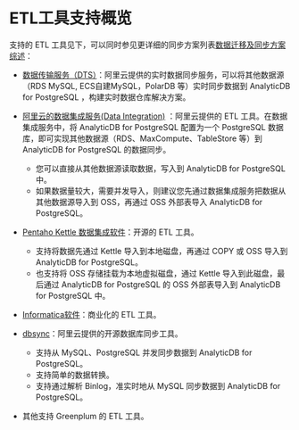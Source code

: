# ETL工具支持概览

支持的 ETL 工具见下，可以同时参见更详细的同步方案列表[数据迁移及同步方案综述](/cn.zh-CN/数据接入/数据迁移及同步方案综述.md)：

-   [数据传输服务（DTS）](https://help.aliyun.com/document_detail/26607.html)：阿里云提供的实时数据同步服务，可以将其他数据源（RDS MySQL, ECS自建MySQL，PolarDB 等）实时同步数据到 AnalyticDB for PostgreSQL ，构建实时数据仓库解决方案。

-   [阿里云的数据集成服务\(Data Integration\)](https://www.aliyun.com/product/cdp/) ：阿里云提供的 ETL 工具。在数据集成服务中，将 AnalyticDB for PostgreSQL 配置为一个 PostgreSQL 数据库，即可实现其他数据源（RDS、MaxCompute、TableStore 等）到 AnalyticDB for PostgreSQL 的数据同步。

    -   您可以直接从其他数据源读取数据，写入到 AnalyticDB for PostgreSQL 中。
    -   如果数据量较大，需要并发导入，则建议您先通过数据集成服务把数据从其他数据源导入到 OSS，再通过 OSS 外部表导入 AnalyticDB for PostgreSQL。
-   [Pentaho Kettle 数据集成软件](http://community.pentaho.com/projects/data-integration/)：开源的 ETL 工具。

    -   支持将数据先通过 Kettle 导入到本地磁盘，再通过 COPY 或 OSS 导入到 AnalyticDB for PostgreSQL。
    -   也支持将 OSS 存储挂载为本地虚拟磁盘，通过 Kettle 导入到此磁盘，最后通过 AnalyticDB for PostgreSQL 的 OSS 外部表导入到 AnalyticDB for PostgreSQL 中。
-   [Informatica软件](https://www.informatica.com/cn/)：商业化的 ETL 工具。

-   [dbsync](https://github.com/aliyun/rds_dbsync/releases)：阿里云提供的开源数据库同步工具。

    -   支持从 MySQL、PostgreSQL 并发同步数据到 AnalyticDB for PostgreSQL。
    -   支持简单的数据转换。
    -   支持通过解析 Binlog，准实时地从 MySQL 同步数据到 AnalyticDB for PostgreSQL。
-   其他支持 Greenplum 的 ETL 工具。


